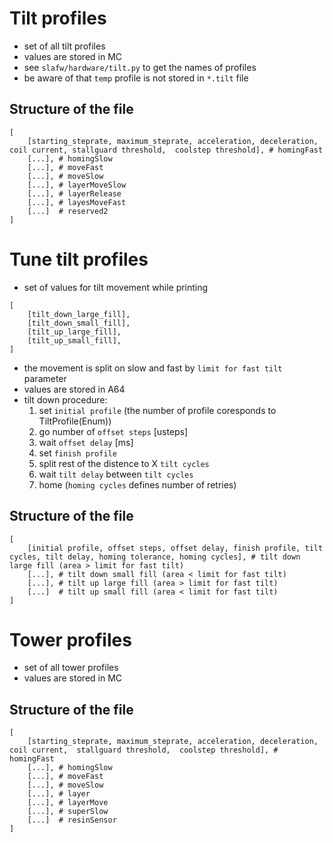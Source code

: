 # Tilt profiles

- set of all tilt profiles
- values are stored in MC
- see `slafw/hardware/tilt.py` to get the names of profiles
- be aware of that `temp` profile is not stored in `*.tilt` file

## Structure of the file

```
[
    [starting_steprate, maximum_steprate, acceleration, deceleration, coil current, stallguard threshold,  coolstep threshold], # homingFast
    [...], # homingSlow
    [...], # moveFast
    [...], # moveSlow
    [...], # layerMoveSlow
    [...], # layerRelease
    [...], # layesMoveFast
    [...]  # reserved2
]
```

# Tune tilt profiles

- set of values for tilt movement while printing
```
[
    [tilt_down_large_fill],
    [tilt_down_small_fill],
    [tilt_up_large_fill],
    [tilt_up_small_fill],
]
```
- the movement is split on slow and fast by `limit for fast tilt` parameter
- values are stored in A64
-  tilt down procedure:
    1. set `initial profile` (the number of profile coresponds to TiltProfile(Enum))
    2. go number of `offset steps` [usteps]
    3. wait `offset delay` [ms]
    4. set `finish profile`
    5. split rest of the distence to X `tilt cycles`
    6. wait `tilt delay` between `tilt cycles`
    7. home (`homing cycles` defines number of retries)

## Structure of the file

```
[
    [initial profile, offset steps, offset delay, finish profile, tilt cycles, tilt delay, homing tolerance, homing cycles], # tilt down large fill (area > limit for fast tilt)
    [...], # tilt down small fill (area < limit for fast tilt)
    [...], # tilt up large fill (area > limit for fast tilt)
    [...]  # tilt up small fill (area < limit for fast tilt)
]
```

# Tower profiles

- set of all tower profiles
- values are stored in MC

## Structure of the file

```
[
    [starting_steprate, maximum_steprate, acceleration, deceleration, coil current,  stallguard threshold,  coolstep threshold], # homingFast
    [...], # homingSlow
    [...], # moveFast
    [...], # moveSlow
    [...], # layer
    [...], # layerMove
    [...], # superSlow
    [...]  # resinSensor
]
```
